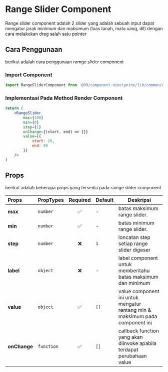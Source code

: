 # Range Slider Component

Range slider component adalah 2 slider yang adalah sebuah input dapat mengatur jarak minimum dan maksimum (luas tanah, mata uang, dll) dengan cara melakukan drag salah satu pointer

## Cara Penggunaan
berikut adalah cara penggunaan ramge slider component

### Import Component

```jsx
import RangeSliderComponent from '@99/component-ninetynine/lib/common/molecules/range-slider/range-slider.component';
```

### Implementasi Pada Method Render Component
```jsx
return (
    <RangeSlider 
        max={100}
        min={0}
        step={1}
        onChange={(start, end) => {}}
        value={{
            start: 20,
            end: 80
        }}
    />
)
```


## Props
berikut adalah beberapa props yang tersedia pada ramge slider component

| Props | PropTypes | Required | Default | Deskripsi |
|:-------|:-----------|:---------:|-----------|-----------|
|**max**|`number`| ✅|-|batas maksimum range slider.|
|**min**| `number`| ✅|-| batas minimum range slider. |
|**step**|`number`| ❌|`1`| loncatan step setiap range slider digeser |
|**label**|`object`| ❌|-| label component untuk memberitahu batas maksimum dan minimum |
|**value**| `object`| ✅|`[]`| value component ini untuk mengatur rentang min & maksimum pada component ini |
|**onChange**| `function`| ✅|`[]`| callback function yang akan diinvoke apabila terdapat perubahaan value|
